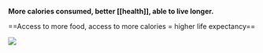 **More calories consumed, better [[health]], able to live longer.**


==Access to more food, access to more calories = higher life expectancy==

**![](https://lh7-us.googleusercontent.com/dtJRZjzn-VVswygMLJETTq3DgQjrAhHdqj_44Vyma34KM4ETo7-IQMd2sriX4b1iyETtxcbLXyvg7f4FAdfGc7mnNB1LNLBErRowGfWeZv9s805Sog3Cy9aoa1DyWN1xaeKWRemNVnttvn1tE3RnxgID=s2048)**